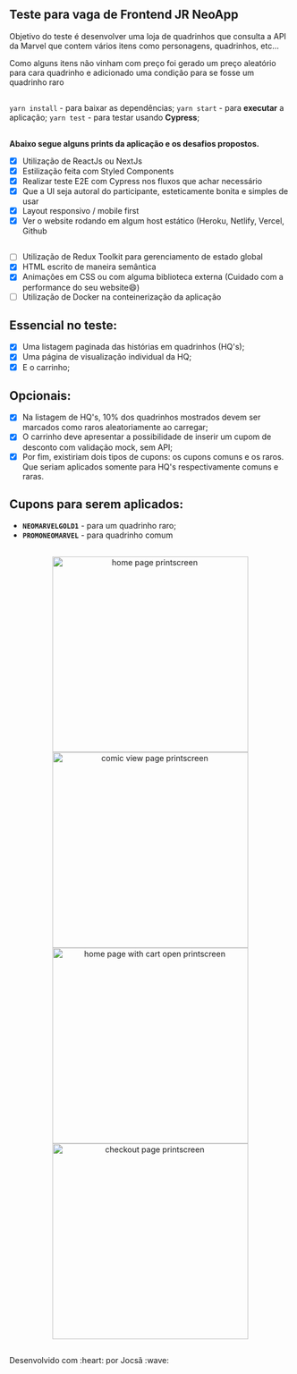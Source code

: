 ## Teste para vaga de Frontend JR NeoApp

<p>Objetivo do teste é desenvolver uma loja de quadrinhos que consulta a API da Marvel que contem vários itens como personagens, quadrinhos, etc...</p>
<p>Como alguns itens não vinham com preço foi gerado um preço aleatório para cara quadrinho e adicionado uma condição para se fosse um quadrinho raro</p>

##

```yarn install``` - para baixar as dependências;
```yarn start``` - para <strong>executar</strong> a aplicação;
```yarn test``` - para testar usando <strong>Cypress</strong>;
##

<strong>Abaixo segue alguns prints da aplicação e os desafios propostos.</strong>

 - [x] Utilização de ReactJs ou NextJs
 - [x] Estilização feita com Styled Components
 - [x] Realizar teste E2E com Cypress nos fluxos que achar necessário
 - [x] Que a UI seja autoral do participante, esteticamente bonita e simples de usar
 - [x] Layout responsivo / mobile first
 - [x] Ver o website rodando em algum host estático (Heroku, Netlify, Vercel, Github
 
 ##
 
 - [ ] Utilização de Redux Toolkit para gerenciamento de estado global
 - [x] HTML escrito de maneira semântica
 - [x] Animações em CSS ou com alguma biblioteca externa (Cuidado com a performance do seu website😄)
 - [ ] Utilização de Docker na conteinerização da aplicação
 ##
 ## Essencial no teste:
 
 - [x] Uma listagem paginada das histórias em quadrinhos (HQ's);
 - [x] Uma página de visualização individual da HQ;
 - [x] E o carrinho;
## Opcionais:
 - [x] Na listagem de HQ's, 10% dos quadrinhos mostrados devem ser marcados
como raros aleatoriamente ao carregar;
 - [x] O carrinho deve apresentar a possibilidade de inserir um cupom de desconto
com validação mock, sem API;
 - [x] Por fim, existiriam dois tipos de cupons: os cupons comuns e os raros. Que
seriam aplicados somente para HQ's respectivamente comuns e raras.
## Cupons para serem aplicados:
 
 - <strong>```NEOMARVELGOLD1```</strong> - para um quadrinho raro;
 - <strong>```PROMONEOMARVEL```</strong> - para quadrinho comum

## 
<p align="center">
  <img src="./src/assets/print1.png" width="350" alt="home page printscreen">
  <img src="./src/assets/print2.png" width="350" alt="comic view page printscreen">
  <img src="./src/assets/print3.png" width="350" alt="home page with cart open printscreen">
  <img src="./src/assets/print4.png" width="350" alt="checkout page printscreen">
</p>

##

<footer>Desenvolvido com :heart: por Jocsã :wave:</footer>